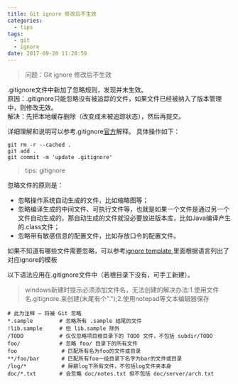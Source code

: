 ```yaml
---
title: Git ignore 修改后不生效
categories:
  - tips
tags:
  - git
  - ignore
date: 2017-09-20 11:28:59
---
```

> 问题：Git ignore 修改后不生效

<!-- more -->

.gitignore文件中新加了忽略规则，发现并未生效。   
原因：.gitignore只能忽略没有被追踪的文件，如果文件已经被纳入了版本管理中，则修改无效。  
解决：先把本地缓存删除（改变成未被追踪状态），然后再提交。

详细理解和说明可以参考.gitignore[官方](https://git-scm.com/docs/gitignore)解释。
具体操作如下：
```
git rm -r --cached .
git add .
git commit -m 'update .gitignore'
```

>tips: gitignore

忽略文件的原则是：  
- 忽略操作系统自动生成的文件，比如缩略图等；
- 忽略编译生成的中间文件、可执行文件等，也就是如果一个文件是通过另一个文件自动生成的，那自动生成的文件就没必要放进版本库，比如Java编译产生的.class文件；
- 忽略带有敏感信息的配置文件，比如存放口令的配置文件。

如果不知道有哪些文件需要忽略，可以参考[ignore template](https://github.com/github/gitignore),里面根据语言列出了对应ignore的模板



以下语法应用在.gitignore文件中（若根目录下没有，可手工新建）。  

> windows新建时提示必须添加文件名，无法创建的解决办法:1.使用文件名.gitignore.来创建(末尾有个".");2.使用notepad等文本编辑器保存

```
# 此为注释 – 将被 Git 忽略
*.sample 　　    # 忽略所有 .sample 结尾的文件
!lib.sample 　　 # 但 lib.sample 除外
/TODO 　　       # 仅仅忽略项目根目录下的 TODO 文件，不包括 subdir/TODO
foo/ 　　        # 忽略 foo/ 目录下的所有文件
foo              # 匹配所有名为foo的文件或目录
**/foo/bar       # 匹配所有foo一级目录下名字为bar的文件或目录
/log/*           # 屏蔽log下所有文件，不包括log文件夹本身
doc/*.txt 　　   # 会忽略 doc/notes.txt 但不包括 doc/server/arch.txt
```
